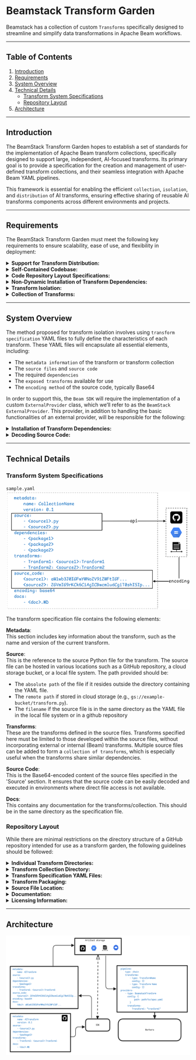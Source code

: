 # Beamstack Transform Garden

Beamstack has a collection of custom `Transforms` specifically designed to streamline and simplify data transformations in Apache Beam workflows.

---

## Table of Contents

1. [Introduction](#introduction)
2. [Requirements](#requirements)
3. [System Overview](#system-overview)
4. [Technical Details](#technical-details)
   - [Transform System Specifications](#transform-system-specifications)
   - [Repository Layout](#repository-layout)
5. [Architecture](#architecture)  

---

## Introduction

The BeamStack Transform Garden hopes to establish a set of standards for the implementation of Apache Beam transform collections, specifically designed to support large, independent, AI-focused transforms. Its primary goal is to provide a specification for the creation and management of user-defined transform collections, and their seamless integration with Apache Beam YAML pipelines.

This framework is essential for enabling the efficient `collection`, `isolation`, and `distribution` of AI transforms, ensuring effective sharing of reusable AI transforms components across different environments and projects.  

---

## Requirements

The BeamStack Transform Garden must meet the following key requirements to ensure scalability, ease of use, and flexibility in deployment:  

<details>
  <summary><b>Support for Transform Distribution:</b></summary>
  <ul>
    <li>Each transform should be packaged and distributed in a way that allows it to be shared and reused across different pipelines. The distribution mechanism should ensure that the code remains modular and version-controlled, enabling developers to quickly integrate transforms without additional setup.</li>
  </ul>
</details>

<details>
  <summary><b>Self-Contained Codebase:</b></summary>
  <ul>
    <li>Each transform must be a self-contained unit with no external code dependencies beyond what is declared. This guarantees that transforms are portable, making them easier to share, update, and maintain without affecting other parts of the system.</li>
  </ul>
</details>

<details>
  <summary><b>Code Repository Layout Specifications:</b></summary>
  <ul>
    <li>The project must follow a well-defined code repository structure. This includes clear guidelines for organizing the source code, documentation, and test cases of each transform. A standardized layout improves code readability, collaboration among teams, and consistency across projects.</li>
  </ul>
</details>

<details>
  <summary><b>Non-Dynamic Installation of Transform Dependencies:</b></summary>
  <ul>
    <li>All dependencies required for a transform should be explicitly defined and installed ahead of time, rather than being resolved dynamically at runtime. This approach enhances stability by reducing dependency-related issues during execution and ensures that the required environment is well-prepared before the pipeline runs.</li>
  </ul>
</details>

<details>
  <summary><b>Transform Isolation:</b></summary>
  <ul>
    <li>Each transform should be fully isolatable, allowing it to function independently without interference from other transforms. This isolation ensures that a transform can be modified, tested, or deployed without impacting the overall system or other transforms in the pipeline.</li>
  </ul>
</details>

<details>
  <summary><b>Collection of Transforms:</b></summary>
  <ul>
    <li>The system should provide a mechanism to group multiple transforms into collections. These collections can be used for batch processing, making it easier to manage and execute several related transforms in a coordinated manner while preserving the independence of each individual transform.</li>
  </ul>
</details>  

---

## System Overview

The method proposed for transform isolation involves using `transform specification` YAML files to fully define the characteristics of each transform. These YAML files will encapsulate all essential elements, including:    

- The `metadata information` of the transform or transform collection
- The `source files` and `source code`
- The required `dependencies`
- The `exposed transforms` available for use
- The `encoding method` of the source code, typically Base64  

In order to support this, the `Beam SDK` will require the implementation of a custom `ExternalProvider` class, which we’ll refer to as the `BeamStack ExternalProvider`. This provider, in addition to handling the basic functionalities of an external provider, will be responsible for the following:  

<details>
  <summary><b>Installation of Transform Dependencies:</b></summary>
  <ul>
    <li>The provider will handle the installation of all required dependencies prior to execution, avoiding the current BeamStack approach of resolving dependencies dynamically at runtime. This ensures that transforms are stable and predictable, with all dependencies installed beforehand.</li>
  </ul>
</details>

<details>
  <summary><b>Decoding Source Code:</b></summary>
  <ul>
    <li>Since the source code in the transform specification will be Base64-encoded, the BeamStack ExternalProvider will be responsible for decoding the source code before it can be used in the pipeline.</li>
  </ul>
</details>

---

## Technical Details

### **Transform System Specifications**  
`sample.yaml`
![transform spec](images/yaml_spec.png)

The transform specification file contains the following elements:  

**Metadata**:  
This section includes key information about the transform, such as the name and version of the current transform.

**Source**:  
This is the reference to the source Python file for the transform. The source file can be hosted in various locations such as a GitHub repository, a cloud storage bucket, or a local file system. The path provided should be:

- The `absolute path` of the file if it resides outside the directory containing the YAML file.
- The `remote path` if stored in cloud storage (e.g., `gs://example-bucket/transform.py`).
- The `filename` if the source file is in the same directory as the YAML file in the local file system or in a github repository

**Transforms**:  
These are the transforms defined in the source files. Transforms specified here must be limited to those developed within the source files, without incorporating external or internal (Beam) transforms. Multiple source files can be added to form a `collection of transforms`, which is especially useful when the transforms share similar dependencies.  
  
**Source Code**:  
This is the Base64-encoded content of the source files specified in the 'Source' section. It ensures that the source code can be easily decoded and executed in environments where direct file access is not available.

**Docs**:  
This contains any documentation for the transforms/collection. This should be in the same directory as the specification file.

### Repository Layout  
While there are minimal restrictions on the directory structure of a GitHub repository intended for use as a transform garden, the following guidelines should be followed:

<details>
  <summary><b>Individual Transform Directories:</b></summary>
  <ul>
    <li>Each transform should be stored in its own separate directory to maintain clarity and organization.</li>
  </ul>
</details>

<details>
  <summary><b>Transform Collection Directory:</b></summary>
  <ul>
    <li>A transform collection should be organized in a directory that contains subdirectories for each transform within that collection.</li>
  </ul>
</details>

<details>
  <summary><b>Transform Specification YAML Files:</b></summary>
  <ul>
    <li>A transform specification YAML file must be created for every transform collection, located within the corresponding collection directory.</li>
    <li>Additionally, each transform that is not part of a collection should have its own specification YAML file.</li>
  </ul>
</details>

<details>
  <summary><b>Transform Packaging:</b></summary>
  <ul>
    <li>A transform can be packaged as part of a collection or as a standalone unit, or both. If a transform is included in a collection but also needs to be isolated, it should have its own transform specification file.</li>
  </ul>
</details>

<details>
  <summary><b>Source File Location:</b></summary>
  <ul>
    <li>The source files for a transform should be located in the same directory as its associated specification file to ensure easy access and reference.</li>
  </ul>
</details>

<details>
  <summary><b>Documentation:</b></summary>
  <ul>
    <li>Documentation should be provided in Markdown (.md) or plain text (.txt) format and should reside in the same directory as the transform specification file.</li>
  </ul>
</details>

<details>
  <summary><b>Licensing Information:</b></summary>
  <ul>
    <li>Licensing information must be placed in the root directory of the repository. The license applies to all transforms specified within that repository.</li>
  </ul>
</details>

---

## Architecture

![architecture](images/architecture.png)